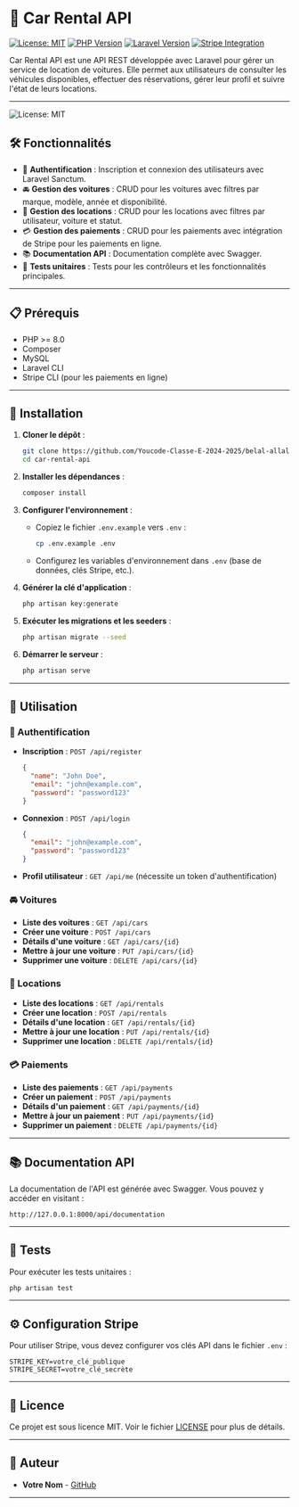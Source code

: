 # 🚗 Car Rental API

[![License: MIT](https://img.shields.io/badge/License-MIT-blue.svg)](https://opensource.org/licenses/MIT)
[![PHP Version](https://img.shields.io/badge/PHP-%3E%3D%208.0-777BB4?logo=php)](https://php.net)
[![Laravel Version](https://img.shields.io/badge/Laravel-10.x-FF2D20?logo=laravel)](https://laravel.com)
[![Stripe Integration](https://img.shields.io/badge/Stripe-Integrated-635BFF?logo=stripe)](https://stripe.com)

Car Rental API est une API REST développée avec Laravel pour gérer un service de location de voitures. Elle permet aux utilisateurs de consulter les véhicules disponibles, effectuer des réservations, gérer leur profil et suivre l'état de leurs locations.

---
![License: MIT](https://maghreb.simplonline.co/_next/image?url=https%3A%2F%2Fsimplonline-v3-prod.s3.eu-west-3.amazonaws.com%2Fmedia%2Fimage%2Fjpg%2Frm117-nap-06-67ce45a57e798717872669.jpg&w=1280&q=75)
## 🛠️ Fonctionnalités

- 🔐 **Authentification** : Inscription et connexion des utilisateurs avec Laravel Sanctum.
- 🚘 **Gestion des voitures** : CRUD pour les voitures avec filtres par marque, modèle, année et disponibilité.
- 📅 **Gestion des locations** : CRUD pour les locations avec filtres par utilisateur, voiture et statut.
- 💳 **Gestion des paiements** : CRUD pour les paiements avec intégration de Stripe pour les paiements en ligne.
- 📚 **Documentation API** : Documentation complète avec Swagger.
- 🧪 **Tests unitaires** : Tests pour les contrôleurs et les fonctionnalités principales.

---

## 📋 Prérequis

- PHP >= 8.0
- Composer
- MySQL
- Laravel CLI
- Stripe CLI (pour les paiements en ligne)

---

## 🚀 Installation

1. **Cloner le dépôt** :
   ```bash
   git clone https://github.com/Youcode-Classe-E-2024-2025/belal-allala-CarRentalApi.git
   cd car-rental-api
   ```

2. **Installer les dépendances** :
   ```bash
   composer install
   ```

3. **Configurer l'environnement** :
   - Copiez le fichier `.env.example` vers `.env` :
     ```bash
     cp .env.example .env
     ```
   - Configurez les variables d'environnement dans `.env` (base de données, clés Stripe, etc.).

4. **Générer la clé d'application** :
   ```bash
   php artisan key:generate
   ```

5. **Exécuter les migrations et les seeders** :
   ```bash
   php artisan migrate --seed
   ```

6. **Démarrer le serveur** :
   ```bash
   php artisan serve
   ```

---

## 🎯 Utilisation

### 🔐 Authentification

- **Inscription** : `POST /api/register`
  ```json
  {
    "name": "John Doe",
    "email": "john@example.com",
    "password": "password123"
  }
  ```

- **Connexion** : `POST /api/login`
  ```json
  {
    "email": "john@example.com",
    "password": "password123"
  }
  ```

- **Profil utilisateur** : `GET /api/me` (nécessite un token d'authentification)

### 🚘 Voitures

- **Liste des voitures** : `GET /api/cars`
- **Créer une voiture** : `POST /api/cars`
- **Détails d'une voiture** : `GET /api/cars/{id}`
- **Mettre à jour une voiture** : `PUT /api/cars/{id}`
- **Supprimer une voiture** : `DELETE /api/cars/{id}`

### 📅 Locations

- **Liste des locations** : `GET /api/rentals`
- **Créer une location** : `POST /api/rentals`
- **Détails d'une location** : `GET /api/rentals/{id}`
- **Mettre à jour une location** : `PUT /api/rentals/{id}`
- **Supprimer une location** : `DELETE /api/rentals/{id}`

### 💳 Paiements

- **Liste des paiements** : `GET /api/payments`
- **Créer un paiement** : `POST /api/payments`
- **Détails d'un paiement** : `GET /api/payments/{id}`
- **Mettre à jour un paiement** : `PUT /api/payments/{id}`
- **Supprimer un paiement** : `DELETE /api/payments/{id}`

---

## 📚 Documentation API

La documentation de l'API est générée avec Swagger. Vous pouvez y accéder en visitant :
```
http://127.0.0.1:8000/api/documentation
```

---

## 🧪 Tests

Pour exécuter les tests unitaires :
```bash
php artisan test
```

---

## ⚙️ Configuration Stripe

Pour utiliser Stripe, vous devez configurer vos clés API dans le fichier `.env` :
```env
STRIPE_KEY=votre_clé_publique
STRIPE_SECRET=votre_clé_secrète
```

---

## 🐜 Licence

Ce projet est sous licence MIT. Voir le fichier [LICENSE](LICENSE) pour plus de détails.

---

## 👤 Auteur

- **Votre Nom** - [GitHub](https://github.com/votre-utilisateur)

---

<!-- ## 🙏 Remerciements -->




